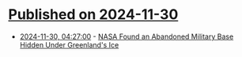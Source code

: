 # [Published on 2024-11-30](index.md)

* [2024-11-30, 04:27:00](https://soylentnews.org/article.pl?sid=24/11/27/1840206&from=rss) - [NASA Found an Abandoned Military Base Hidden Under Greenland's Ice](https://soylentnews.org/article.pl?sid=24/11/27/1840206&from=rss)
